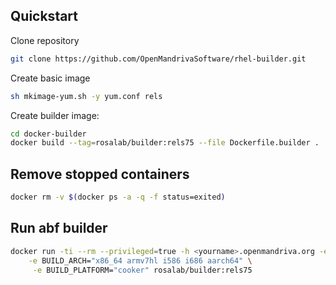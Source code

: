 ## Quickstart

Clone repository

```bash
git clone https://github.com/OpenMandrivaSoftware/rhel-builder.git
```

Create basic image
```bash
sh mkimage-yum.sh -y yum.conf rels
```
Create builder image:

```bash
cd docker-builder
docker build --tag=rosalab/builder:rels75 --file Dockerfile.builder .
```

## Remove stopped containers
```bash
docker rm -v $(docker ps -a -q -f status=exited)
```

## Run abf builder
```bash
docker run -ti --rm --privileged=true -h <yourname>.openmandriva.org -e BUILD_TOKEN="your_token" \
	-e BUILD_ARCH="x86_64 armv7hl i586 i686 aarch64" \
	 -e BUILD_PLATFORM="cooker" rosalab/builder:rels75
```
